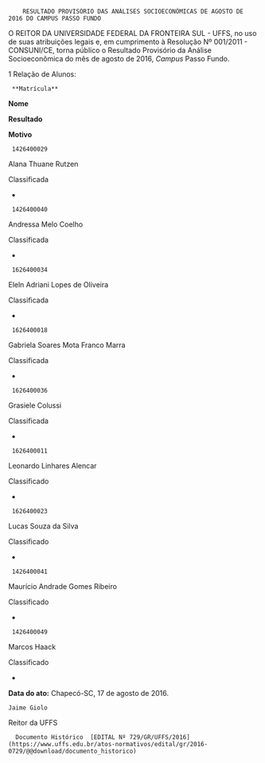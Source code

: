         RESULTADO PROVISÓRIO DAS ANÁLISES SOCIOECONÔMICAS DE AGOSTO DE 2016 DO CAMPUS PASSO FUNDO  

O REITOR DA UNIVERSIDADE FEDERAL DA FRONTEIRA SUL - UFFS, no uso de suas atribuições legais e, em cumprimento à Resolução Nº 001/2011 - CONSUNI/CE, torna público o Resultado Provisório da Análise Socioeconômica do mês de agosto de 2016, *Campus* Passo Fundo.

 1 Relação de Alunos:

     **Matrícula**

   **Nome**

   **Resultado**

   **Motivo**

     1426400029

   Alana Thuane Rutzen

   Classificada

   -

     1426400040

   Andressa Melo Coelho

   Classificada

   -

     1626400034

   Eleln Adriani Lopes de Oliveira

   Classificada

   -

     1626400018

   Gabriela Soares Mota Franco Marra

   Classificada

   -

     1626400036

   Grasiele Colussi

   Classificada

   -

     1626400011

   Leonardo Linhares Alencar

   Classificado

   -

     1626400023

   Lucas Souza da Silva

   Classificado

   -

     1426400041

   Maurício Andrade Gomes Ribeiro

   Classificado

   -

     1426400049

   Marcos Haack

   Classificado

   -

      

   **Data do ato:** Chapecó-SC, 17 de agosto de 2016.   
 

    Jaime Giolo   
 Reitor da UFFS 

      Documento Histórico  [EDITAL Nº 729/GR/UFFS/2016](https://www.uffs.edu.br/atos-normativos/edital/gr/2016-0729/@@download/documento_historico)     
      